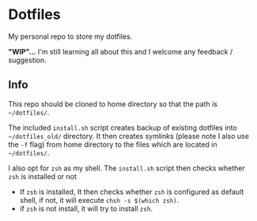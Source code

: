 # Dotfiles
My personal repo to store my dotfiles.

**"WIP"...**
I'm still learning all about this  and I welcome any feedback / suggestion.

## Info
This repo should be cloned to home directory so that the path is `~/dotfiles/`. 

The included `install.sh` script creates backup of existing dotfiles into `~/dotfiles_old/` directory. It then creates symlinks (please note I also use the `-f` flag) from home directory to the files which are located in `~/dotfiles/`.

I also opt for `zsh` as my shell. The `install.sh` script then checks whether `zsh` is installed or not

 - If `zsh` is installed, It then checks whether `zsh` is configured as default shell, if not, it will execute `chsh -s $(which zsh)`.
 - if `zsh` is not install, it will try to install `zsh`.

